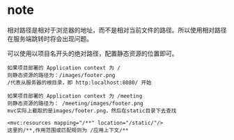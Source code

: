 # note

相对路径是相对于浏览器的地址，而不是相对当前文件的路径。所以使用相对路径在服务端跳转时将会出现问题。

可以使用以项目名开头的绝对路径，配置静态资源的位置即可。

```log
如果项目部署的 Application context 为 /
则静态资源的路径为：/images/footer.png
/代表从服务器的根目录，即 http:localhost:8080/ 开始

如果项目部署的 Application context 为 /meeting
则静态资源的路径为： /meeting/images/footer.png
mvc实际上截取的是images/footer.png，然后在static目录下去查找

<mvc:resources mapping="/**" location="/static/"/>
这里的/**,作用范围或匹配规则为 /应用上下文/**
```

